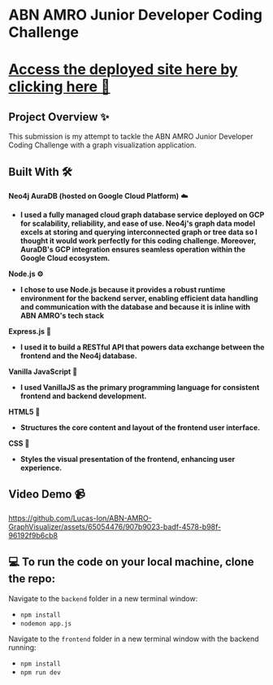 # ABN AMRO Junior Developer Coding Challenge
# [Access the deployed site here by clicking here 🛜](https://abn-amro-coding-frontend.onrender.com/)

## Project Overview ✨ 
This submission is my attempt to tackle the ABN AMRO Junior Developer Coding Challenge with a
graph visualization application. 

## Built With 🛠️

**Neo4j AuraDB (hosted on Google Cloud Platform)** ☁️

- **I used a fully managed cloud graph database service deployed on GCP for scalability, reliability, and ease of use. Neo4j's graph data model excels at storing and querying interconnected graph or tree data so I thought it would work perfectly for this coding challenge.
Moreover, AuraDB's GCP integration ensures seamless operation within the Google
Cloud ecosystem.**

**Node.js ⚙️**

- **I chose to use Node.js because it provides a robust runtime environment for the backend server,
enabling efficient data handling and communication with the database and because it is inline with ABN AMRO's tech stack**

**Express.js 💫**

- **I used it to build a RESTful API that powers
data exchange between the frontend and the Neo4j database.**

**Vanilla JavaScript 🍦**

- **I used VanillaJS as the primary programming language for consistent frontend and backend
development.**

**HTML5 🧱**

- **Structures the core content and layout of the frontend user
interface.**

**CSS 🎨**

- **Styles the visual presentation of the frontend, enhancing user
experience.**

## Video Demo 📹

https://github.com/Lucas-Ion/ABN-AMRO-GraphVisualizer/assets/65054476/907b9023-badf-4578-b98f-96192f9b6cb8

## 💻 To run the code on your local machine, clone the repo:

Navigate to the `backend` folder in a new terminal window: 
- `npm install` 
- `nodemon app.js` 

Navigate to the `frontend` folder in a new terminal window with the backend running: 

- `npm install` 
- `npm run dev` 


